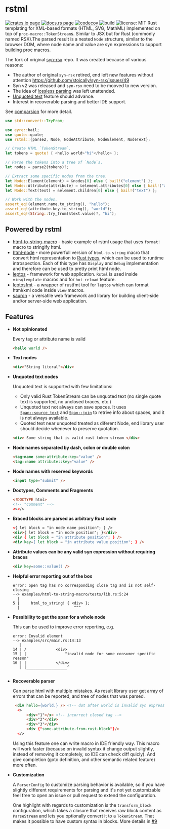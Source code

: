 # rstml

[![crates.io page](https://img.shields.io/crates/v/rstml.svg)](https://crates.io/crates/rstml)
[![docs.rs page](https://docs.rs/rstml/badge.svg)](https://docs.rs/rstml/)
[![codecov](https://codecov.io/gh/rs-tml/rstml/branch/main/graph/badge.svg?token=2LMJ8YEV92)](https://codecov.io/gh/rs-tml/rs-tml)
![build](https://github.com/rs-tml/rstml/workflows/ci/badge.svg)
![license: MIT](https://img.shields.io/crates/l/rstml.svg)
Rust templating for XML-based formats (HTML, SVG, MathML) implemented on top of `proc-macro::TokenStream`s.
Similar to JSX but for Rust (commonly named RSX).The parsed result is a nested `Node` structure, similar to the browser DOM, where node name and value are syn expressions to support building proc macros.

The fork of original [syn-rsx](https://github.com/stoically/syn-rsx) repo.
It was created because of various reasons:
- The author of original `syn-rsx` retired, end left new features without attention https://github.com/stoically/syn-rsx/issues/49
- Syn v2 was released and `syn-rsx` need to be mooved to new version.
- The idea of [lossless parsing](https://github.com/stoically/syn-rsx/issues/53) was left unattended.
- [Unquoted text](https://github.com/stoically/syn-rsx/issues/2) feature should advance.
- Interest in recoverable parsing and better IDE support.


See [comparsion](/comparsion-with-syn-rsx.md) for more detail.

```rust
use std::convert::TryFrom;

use eyre::bail;
use quote::quote;
use rstml::{parse2, Node, NodeAttribute, NodeElement, NodeText};

// Create HTML `TokenStream`.
let tokens = quote! { <hello world>"hi"</hello> };

// Parse the tokens into a tree of `Node`s.
let nodes = parse2(tokens)?;

// Extract some specific nodes from the tree.
let Node::Element(element) = &nodes[0] else { bail!("element") };
let Node::Attribute(attribute) = &element.attributes[0] else { bail!("attribute") };
let Node::Text(text) = &element.children[0] else { bail!("text") };

// Work with the nodes.
assert_eq!(element.name.to_string(), "hello");
assert_eq!(attribute.key.to_string(), "world");
assert_eq!(String::try_from(&text.value)?, "hi");
```

## Powered by rstml

- [html-to-string-macro](https://github.com/rs-tml/rstml/tree/main/examples/html-to-string-macro) - basic example of 
rstml usage that uses `format!` macro to stringify html.
- [html-node](https://github.com/vidhanio/html-node) - more powerfull version of `html-to-string` macro that convert html representation to [Rust types](https://docs.rs/html-node/latest/html_node/enum.Node.html), which can be used to runtime introspection. Each of this type has `Display` and `Debug` 
implementation and therefore can be used to pretty print html node.
- [leptos](https://github.com/leptos-rs/leptos) - framework for web application. `Rstml` is used inside `view`/`template` macros and for `hot-reload` feature.
- [leptosfmt](https://github.com/bram209/leptosfmt) - a wrapper of rustfmt tool for `leptos` which can format html/xml code inside `view` macros.
- [sauron](https://github.com/ivanceras/sauron) - a versatile web framework and library for building client-side and/or server-side web application.
  

## Features

- **Not opinionated**

  Every tag or attribute name is valid

  ```html
  <hello world />
  ```

- **Text nodes**


  ```html
  <div>"String literal"</div>
  ```

- **Unquoted text nodes**

  Unquoted text is supported with few limitations:
  - Only valid Rust TokenStream can be unquoted text (no single quote text is supported, no unclosed braces, etc.)
  - Unquoted text not always can save spaces. It uses [`Span::source_text`] and [`Span::join`] to retrive info about spaces, and it is not always available.
  - Quoted text near unquoted treated as diferent Node, end library user should decide whenever to preserve quotation.

  ```html
  <div> Some string that is valid rust token stream </div>
  ```

- **Node names separated by dash, colon or double colon**

  ```html
  <tag-name some:attribute-key="value" />
  <tag::name attribute::key="value" />
  ```

- **Node names with reserved keywords**

  ```html
  <input type="submit" />
  ```

- **Doctypes, Comments and Fragments**

  ```html
  <!DOCTYPE html>
  <!-- "comment" -->
  <></>
  ```

- **Braced blocks are parsed as arbitrary Rust code**

  ```html
  <{ let block = "in node name position"; } />
  <div>{ let block = "in node position"; }</div>
  <div { let block = "in attribute position"; } />
  <div key={ let block = "in attribute value position"; } />
  ```

- **Attribute values can be any valid syn expression without requiring braces**

  ```html
  <div key=some::value() />
  ```

- **Helpful error reporting out of the box**

  ```rust,no-run
  error: open tag has no corresponding close tag and is not self-closing
  --> examples/html-to-string-macro/tests/lib.rs:5:24
    |
  5 |     html_to_string! { <div> };
    |                        ^^^
  ```

- **Possibility to get the span for a whole node**

  This can be used to improve error reporting, e.g.

  ```rust,no-run
  error: Invalid element
  --> examples/src/main.rs:14:13
     |
  14 | /             <div>
  15 | |                 "invalid node for some consumer specific reason"
  16 | |             </div>
     | |__________________^
     
  ```

- **Recoverable parser**

  Can parse html with multiple mistakes.
  As result library user get array of errors that can be reported, and tree of nodes that was parsed.

  ```html
   <div hello={world.} /> <!-- dot after world is invalid syn expression -->
    <>
        <div>"1"</x> <!-- incorrect closed tag -->
        <div>"2"</div>
        <div>"3"</div>
        <div {"some-attribute-from-rust-block"}/>
    </>
  ```

  Using this feature one can write macro in IDE friendly way.
  This macro will work faster (because on invalid syntax it change output slightly, instead of removing it completely, so IDE can check diff quicly). And give completion (goto definition, and other semantic related feature) more often.

- **Customization**

  A `ParserConfig` to customize parsing behavior is available, so if you have
  slightly different requirements for parsing and it's not yet customizable
  feel free to open an issue or pull request to extend the configuration.

  One highlight with regards to customization is the `transform_block`
  configuration, which takes a closure that receives raw block content as
  `ParseStream` and lets you optionally convert it to a `TokenStream`. That makes it
  possible to have custom syntax in blocks. More details in [#9]

[`syn`]: https://github.com/dtolnay/syn
[`Span::join`]: https://doc.rust-lang.org/proc_macro/struct.Span.html#method.join
[`Span::source_text`]: https://doc.rust-lang.org/proc_macro/struct.Span.html#method.source_text
[`tokenstream`]: https://doc.rust-lang.org/proc_macro/struct.TokenStream.html
[html-to-string-macro example]: https://github.com/rs-tml/rstml/tree/main/examples/html-to-string-macro
[#9]: https://github.com/stoically/syn-rsx/issues/9
